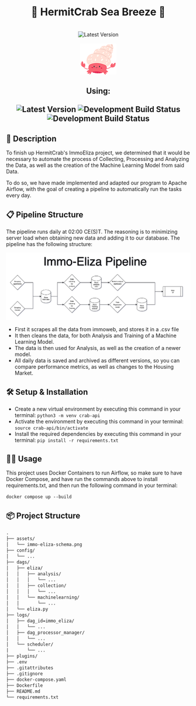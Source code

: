 <h1 align="center">
🦀 HermitCrab Sea Breeze 🦀
</h1>




<p align="center">
    <br>
    <a><img alt="Latest Version" src="https://forthebadge.com/images/featured/featured-built-with-love.svg"></a>
    <br>
    <br>
    <a><img alt="Charlie" src="./assets/Charlie_100.png"></a>
    <h2 align="center">Using:
    <br>
    <br>
    <a><img alt="Latest Version" src="https://img.shields.io/badge/python-3670A0?style=for-the-badge&logo=python&logoColor=ffdd54"></a>
    <a><img alt="Development Build Status" src="https://img.shields.io/badge/docker-%230db7ed.svg?style=for-the-badge&logo=docker&logoColor=white"/></a>
    <a><img alt="Development Build Status" src="https://img.shields.io/badge/Apache%20Airflow-017CEE?style=for-the-badge&logo=Apache%20Airflow&logoColor=white"/></a>
    <br>
</p>

## 📖 Description

To finish up HermitCrab's ImmoEliza project, we determined that it would be necessary to automate the process of Collecting, Processing and Analyzing the Data, as well as the creation of the Machine Learning Model from said Data.

To do so, we have made implemented and adapted our program to Apache Airflow, with the goal of creating a pipeline to automatically run the tasks every day.

## 📋 Pipeline Structure
The pipeline runs daily at 02:00 CE(S)T. The reasoning is to minimizing server load when obtaining new data and adding it to our database. The pipeline has the following structure:

![ElizaPipeline](./assets/immo-eliza-schema.png)

- First it scrapes all the data from immoweb, and stores it in a .csv file
- It then cleans the data, for both Analysis and Training of a Machine Learning Model.
- The data is then used for Analysis, as well as the creation of a newer model.
- All daily data is saved and archived as different versions, so you can compare performance metrics, as well as changes to the Housing Market.

## 🛠️ Setup & Installation

- Create a new virtual environment by executing this command in your terminal:
  `python3 -m venv crab-api`
- Activate the environment by executing this command in your terminal:
  `source crab-api/bin/activate`
- Install the required dependencies by executing this command in your terminal:
  `pip install -r requirements.txt`

## 👩‍💻 Usage

This project uses Docker Containers to run Airflow, so make sure to have Docker Compose, and have run the commands above to install requirements.txt, and then run the following command in your terminal:

```
docker compose up --build
```
## 📦 Project Structure

```
.
├── assets/
│   └── immo-eliza-schema.png
├── config/
│   └── ...
├── dags/
│   ├── eliza/
│   │   ├── analysis/
│   │   │   └── ...
│   │   ├── collection/
│   │   │   └── ...
│   │   └── machinelearning/
│   │       └── ...
│   └── eliza.py
├── logs/
│   ├── dag_id=immo_eliza/
│   │   └── ...
│   ├── dag_processor_manager/
│   │   └── ...
│   └── scheduler/
|       └── ...
├── plugins/
├── .env
├── .gitattributes
├── .gitignore
├── docker-compose.yaml
├── Dockerfile
├── README.md
└── requirements.txt
```